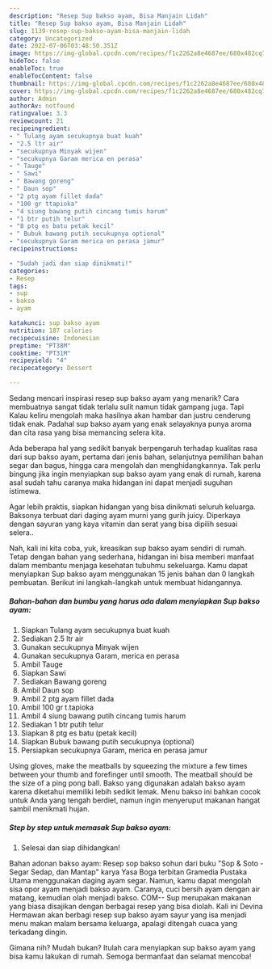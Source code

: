 ```yaml
---
description: "Resep Sup bakso ayam, Bisa Manjain Lidah"
title: "Resep Sup bakso ayam, Bisa Manjain Lidah"
slug: 1139-resep-sup-bakso-ayam-bisa-manjain-lidah
category: Uncategorized
date: 2022-07-06T03:48:50.351Z
image: https://img-global.cpcdn.com/recipes/f1c2262a8e4687ee/680x482cq70/sup-bakso-ayam-foto-resep-utama.jpg
hideToc: false
enableToc: true
enableTocContent: false
thumbnail: https://img-global.cpcdn.com/recipes/f1c2262a8e4687ee/680x482cq70/sup-bakso-ayam-foto-resep-utama.jpg
cover: https://img-global.cpcdn.com/recipes/f1c2262a8e4687ee/680x482cq70/sup-bakso-ayam-foto-resep-utama.jpg
author: Admin
authorAv: notfound
ratingvalue: 3.3
reviewcount: 21
recipeingredient:
- " Tulang ayam secukupnya buat kuah"
- "2.5 ltr air"
- "secukupnya Minyak wijen"
- "secukupnya Garam merica en perasa"
- " Tauge"
- " Sawi"
- " Bawang goreng"
- " Daun sop"
- "2 ptg ayam fillet dada"
- "100 gr ttapioka"
- "4 siung bawang putih cincang tumis harum"
- "1 btr putih telur"
- "8 ptg es batu petak kecil"
- " Bubuk bawang putih secukupnya optional"
- "secukupnya Garam merica en perasa jamur"
recipeinstructions:

- "Sudah jadi dan siap dinikmati!"
categories:
- Resep
tags:
- sup
- bakso
- ayam

katakunci: sup bakso ayam 
nutrition: 187 calories
recipecuisine: Indonesian
preptime: "PT38M"
cooktime: "PT31M"
recipeyield: "4"
recipecategory: Dessert

---
```



Sedang mencari inspirasi resep sup bakso ayam yang menarik? Cara membuatnya sangat tidak terlalu sulit namun tidak gampang juga. Tapi Kalau keliru mengolah maka hasilnya akan hambar dan justru cenderung tidak enak. Padahal sup bakso ayam yang enak selayaknya punya aroma dan cita rasa yang bisa memancing selera kita.


Ada beberapa hal yang sedikit banyak berpengaruh terhadap kualitas rasa dari sup bakso ayam, pertama dari jenis bahan, selanjutnya pemilihan bahan segar dan bagus, hingga cara mengolah dan menghidangkannya. Tak perlu bingung jika ingin menyiapkan sup bakso ayam yang enak di rumah, karena asal sudah tahu caranya maka hidangan ini dapat menjadi suguhan istimewa.

Agar lebih praktis, siapkan hidangan yang bisa dinikmati seluruh keluarga. Baksonya terbuat dari daging ayam murni yang gurih juicy. Diperkaya dengan sayuran yang kaya vitamin dan serat yang bisa dipilih sesuai selera..


Nah, kali ini kita coba, yuk, kreasikan sup bakso ayam sendiri di rumah. Tetap dengan bahan yang sederhana, hidangan ini bisa memberi manfaat dalam membantu menjaga kesehatan tubuhmu sekeluarga. Kamu dapat menyiapkan Sup bakso ayam menggunakan 15 jenis bahan dan 0 langkah pembuatan. Berikut ini langkah-langkah untuk membuat hidangannya.

<!--inarticleads1-->

##### Bahan-bahan dan bumbu yang harus ada dalam menyiapkan Sup bakso ayam:

1. Siapkan  Tulang ayam secukupnya buat kuah
1. Sediakan 2.5 ltr air
1. Gunakan secukupnya Minyak wijen
1. Gunakan secukupnya Garam, merica en perasa
1. Ambil  Tauge
1. Siapkan  Sawi
1. Sediakan  Bawang goreng
1. Ambil  Daun sop
1. Ambil 2 ptg ayam fillet dada
1. Ambil 100 gr t.tapioka
1. Ambil 4 siung bawang putih cincang tumis harum
1. Sediakan 1 btr putih telur
1. Siapkan 8 ptg es batu (petak kecil)
1. Siapkan  Bubuk bawang putih secukupnya (optional)
1. Persiapkan secukupnya Garam, merica en perasa jamur


Using gloves, make the meatballs by squeezing the mixture a few times between your thumb and forefinger until smooth. The meatball should be the size of a ping pong ball. Bakso yang digunakan adalah bakso ayam karena diketahui memiliki lebih sedikit lemak. Menu bakso ini bahkan cocok untuk Anda yang tengah berdiet, namun ingin menyeruput makanan hangat sambil menikmati hujan. 

<!--inarticleads2-->

##### Step by step untuk memasak Sup bakso ayam:


1. Selesai dan siap dihidangkan!

Bahan adonan bakso ayam: Resep sop bakso sohun dari buku &#34;Sop &amp; Soto - Segar Sedap, dan Mantap&#34; karya Yasa Boga terbitan Gramedia Pustaka Utama menggunakan daging ayam segar. Namun, kamu dapat mengolah sisa opor ayam menjadi bakso ayam. Caranya, cuci bersih ayam dengan air matang, kemudian olah menjadi bakso. COM-- Sup merupakan makanan yang biasa disajikan dengan berbagai resep yang bisa diolah. Kali ini Devina Hermawan akan berbagi resep sup bakso ayam sayur yang isa menjadi menu makan malam bersama keluarga, apalagi ditengah cuaca yang terkadang dingin. 

Gimana nih? Mudah bukan? Itulah cara menyiapkan sup bakso ayam yang bisa kamu lakukan di rumah. Semoga bermanfaat dan selamat mencoba!
